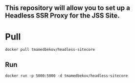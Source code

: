 ## This repository will allow you to set up a Headless SSR Proxy for the JSS Site.


# Pull

```docker pull tmamedbekov/headless-sitecore```

## Run

```docker run -p 5000:5000 -d tmamedbekov/headless-sitecore```
